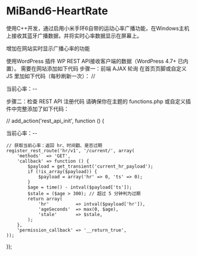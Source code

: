 # MiBand6-HeartRate
使用C++开发，通过启用小米手环6自带的运动心率广播功能，在Windows主机上接收其蓝牙广播数据，并将实时心率数据显示在屏幕上。

增加在网站实时显示广播心率的功能

使用WordPress 插件 WP REST API接收客户端的数据（WordPress 4.7+ 已内置）。
需要在网站添加如下代码
步骤一：前端 AJAX 轮询
在首页页脚或自定义 JS 里加如下代码（每秒刷新一次）：
//
<script>
function updateHR() {
    fetch('https://www.woyoudu.cn/wp-json/hr/v1/current/')
        .then(r => r.json())
        .then(d => {
            document.getElementById('hr-value').innerText = d.hr || '--';
        });
}
setInterval(updateHR, 1000);
window.onload = updateHR;
</script>
<span>当前心率：<span id="hr-value">--</span></span>


步骤二：检查 REST API 注册代码
请确保你在主题的 functions.php 或自定义插件中完整添加了如下代码：

//
add_action('rest_api_init', function () {
<script>
const FALLBACK_TEXT = "未获取到数据";

function updateHR() {
  fetch('/wp-json/hr/v1/current/')
    .then(r => r.json())
    .then(d => {
      const el = document.getElementById('hr-value');
      if (!el) return;
      if (d.stale || !d.hr) {
        el.innerText = FALLBACK_TEXT;
      } else {
        el.innerText = d.hr;
      }
    })
    .catch(() => {
      const el = document.getElementById('hr-value');
      if (el) el.innerText = FALLBACK_TEXT;
    });
}
setInterval(updateHR, 2000);
window.addEventListener('load', updateHR);
</script>

<span>当前心率：<span id="hr-value">--</span></span>

    // 获取当前心率：返回 hr、时间戳、是否过期
    register_rest_route('hr/v1', '/current/', array(
        'methods'  => 'GET',
        'callback' => function () {
            $payload = get_transient('current_hr_payload');
            if (!is_array($payload)) {
                $payload = array('hr' => 0, 'ts' => 0);
            }
            $age = time() - intval($payload['ts']);
            $stale = ($age > 300); // 超过 5 分钟判为过期
            return array(
                'hr'          => intval($payload['hr']),
                'ageSeconds'  => max(0, $age),
                'stale'       => $stale,
            );
        },
        'permission_callback' => '__return_true',
    ));
});
